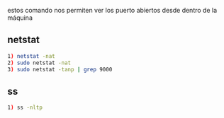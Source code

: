 

estos comando nos permiten ver los puerto abiertos desde dentro de la máquina


## netstat

```bash
1) netstat -nat
2) sudo netstat -nat
3) sudo netstat -tanp | grep 9000
```

## ss

```bash
1) ss -nltp
```
